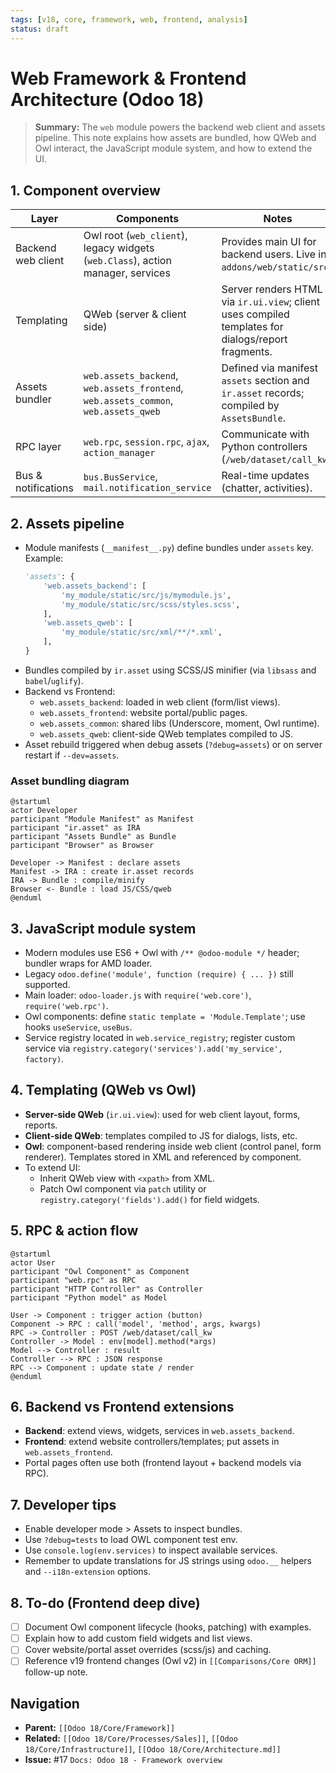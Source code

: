 ```yaml
---
tags: [v18, core, framework, web, frontend, analysis]
status: draft
---
```


# Web Framework & Frontend Architecture (Odoo 18)

> **Summary:** The `web` module powers the backend web client and assets pipeline. This note explains how assets are bundled, how QWeb and Owl interact, the JavaScript module system, and how to extend the UI.

## 1. Component overview

| Layer | Components | Notes |
|-------|------------|-------|
| Backend web client | Owl root (`web_client`), legacy widgets (`web.Class`), action manager, services | Provides main UI for backend users. Live in `addons/web/static/src`. |
| Templating | QWeb (server & client side) | Server renders HTML via `ir.ui.view`; client uses compiled templates for dialogs/report fragments. |
| Assets bundler | `web.assets_backend`, `web.assets_frontend`, `web.assets_common`, `web.assets_qweb` | Defined via manifest `assets` section and `ir.asset` records; compiled by `AssetsBundle`. |
| RPC layer | `web.rpc`, `session.rpc`, `ajax`, `action_manager` | Communicate with Python controllers (`/web/dataset/call_kw`). |
| Bus & notifications | `bus.BusService`, `mail.notification_service` | Real-time updates (chatter, activities). |

## 2. Assets pipeline
- Module manifests (`__manifest__.py`) define bundles under `assets` key. Example:
  ```python
  'assets': {
      'web.assets_backend': [
          'my_module/static/src/js/mymodule.js',
          'my_module/static/src/scss/styles.scss',
      ],
      'web.assets_qweb': [
          'my_module/static/src/xml/**/*.xml',
      ],
  }
  ```
- Bundles compiled by `ir.asset` using SCSS/JS minifier (via `libsass` and `babel`/`uglify`).
- Backend vs Frontend:
  - `web.assets_backend`: loaded in web client (form/list views).
  - `web.assets_frontend`: website portal/public pages.
  - `web.assets_common`: shared libs (Underscore, moment, Owl runtime).
  - `web.assets_qweb`: client-side QWeb templates compiled to JS.
- Asset rebuild triggered when debug assets (`?debug=assets`) or on server restart if `--dev=assets`.

### Asset bundling diagram
```plantuml
@startuml
actor Developer
participant "Module Manifest" as Manifest
participant "ir.asset" as IRA
participant "Assets Bundle" as Bundle
participant "Browser" as Browser

Developer -> Manifest : declare assets
Manifest -> IRA : create ir.asset records
IRA -> Bundle : compile/minify
Browser <- Bundle : load JS/CSS/qweb
@enduml
```

## 3. JavaScript module system
- Modern modules use ES6 + Owl with `/** @odoo-module */` header; bundler wraps for AMD loader.
- Legacy `odoo.define('module', function (require) { ... })` still supported.
- Main loader: `odoo-loader.js` with `require('web.core')`, `require('web.rpc')`.
- Owl components: define `static template = 'Module.Template'`; use hooks `useService`, `useBus`.
- Service registry located in `web.service_registry`; register custom service via `registry.category('services').add('my_service', factory)`.

## 4. Templating (QWeb vs Owl)
- **Server-side QWeb** (`ir.ui.view`): used for web client layout, forms, reports.
- **Client-side QWeb**: templates compiled to JS for dialogs, lists, etc.
- **Owl**: component-based rendering inside web client (control panel, form renderer). Templates stored in XML and referenced by component.
- To extend UI:
  - Inherit QWeb view with `<xpath>` from XML.
  - Patch Owl component via `patch` utility or `registry.category('fields').add()` for field widgets.

## 5. RPC & action flow
```plantuml
@startuml
actor User
participant "Owl Component" as Component
participant "web.rpc" as RPC
participant "HTTP Controller" as Controller
participant "Python model" as Model

User -> Component : trigger action (button)
Component -> RPC : call('model', 'method', args, kwargs)
RPC -> Controller : POST /web/dataset/call_kw
Controller -> Model : env[model].method(*args)
Model --> Controller : result
Controller --> RPC : JSON response
RPC --> Component : update state / render
@enduml
```

## 6. Backend vs Frontend extensions
- **Backend**: extend views, widgets, services in `web.assets_backend`.
- **Frontend**: extend website controllers/templates; put assets in `web.assets_frontend`.
- Portal pages often use both (frontend layout + backend models via RPC).

## 7. Developer tips
- Enable developer mode > Assets to inspect bundles.
- Use `?debug=tests` to load OWL component test env.
- Use `console.log(env.services)` to inspect available services.
- Remember to update translations for JS strings using `odoo.__` helpers and `--i18n-extension` options.

## 8. To-do (Frontend deep dive)
- [ ] Document Owl component lifecycle (hooks, patching) with examples.
- [ ] Explain how to add custom field widgets and list views.
- [ ] Cover website/portal asset overrides (scss/js) and caching.
- [ ] Reference v19 frontend changes (Owl v2) in `[[Comparisons/Core ORM]]` follow-up note.

## Navigation
- **Parent:** `[[Odoo 18/Core/Framework]]`
- **Related:** `[[Odoo 18/Core/Processes/Sales]]`, `[[Odoo 18/Core/Infrastructure]]`, `[[Odoo 18/Core/Architecture.md]]`
- **Issue:** #17 `Docs: Odoo 18 - Framework overview`
